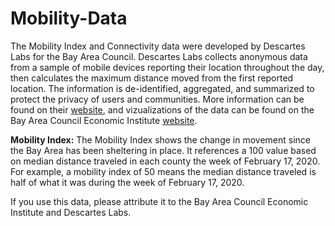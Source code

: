# Mobility-Data
The Mobility Index and Connectivity data were developed by Descartes Labs for the Bay Area Council. Descartes Labs collects anonymous data from a sample of mobile devices reporting their location throughout the day, then calculates the maximum distance moved from the first reported location. The information is de-identified, aggregated, and summarized to protect the privacy of users and communities. More information can be found on their <a href="https://www.descarteslabs.com/mobility/">website</a>, and vizualizations of the data can be found on the Bay Area Council Economic Institute <a href="http://www.bayareaeconomy.org/how-the-bay-area-has-reacted-to-stay-at-home-orders/">website</a>. 

<strong>Mobility Index:</strong>
The Mobility Index shows the change in movement since the Bay Area has been sheltering in place. It references a 100 value based on median distance traveled in each county the week of February 17, 2020. For example, a mobility index of 50 means the median distance traveled is half of what it was during the week of February 17, 2020.

If you use this data, please attribute it to the Bay Area Council Economic Institute and Descartes Labs. 
